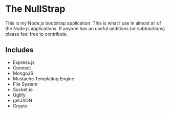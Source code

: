 The NullStrap
=============

This is my Node.js bootstrap application. This is what I use in almost all of the Node.js applications. If anyone has an useful additions (or subtractions) please feel free to contribute.

<h2>Includes</h2>
<ul>
<li>Express.js</li>
<li>Connect</li>
<li>MongoJS</li>
<li>Mustache Templating Engine</li>
<li>File System</li>
<li>Socket.io</li>
<li>Uglify</li>
<li>getJSON</li>
<li>Crypto</li>
</ul>